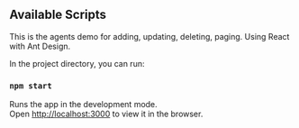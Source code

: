 
## Available Scripts

This is the agents demo for adding, updating, deleting, paging. Using React with Ant Design.

In the project directory, you can run:

### `npm start`

Runs the app in the development mode.<br />
Open [http://localhost:3000](http://localhost:3000) to view it in the browser.


